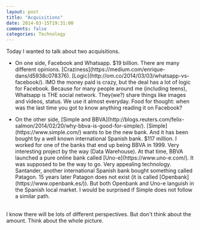 ```yaml
---
layout: post
title: "Acquisitions"
date: 2014-03-15T19:31:00
comments: false
categories: Technology
---
```


Today I wanted to talk about two acquisitions.



<ul><li>On one side, Facebook and Whatsapp. $19 billion. There are many different opinions. [Craziness](https://medium.com/enrique-dans/d5938c078376). [Logic](http://om.co/2014/03/03/whatsapp-vs-facebook/). IMO the money paid is crazy, but the deal has a lot of logic for Facebook. Because for many people around me (including teens), Whatsapp is THE social network. They(we?) share things like images and videos, status. We use it almost everyday. Food for thought: when was the last time you got to know anything reading it on Facebook?&nbsp;</li></ul><ul><li>On the other side, [Simple and BBVA](http://blogs.reuters.com/felix-salmon/2014/02/20/why-bbva-is-good-for-simple/). [Simple](https://www.simple.com/) wants to be the new bank. And it has been bought by a well known international Spanish bank. $117 million. I worked for one of the banks that end up being BBVA in 1999. Very interesting project by the way (Data Warehouse). At that time, BBVA launched a pure online bank called [Uno-e](https://www.uno-e.com/). It was supposed to be the way to go. Very appealing technology. Santander, another international Spanish bank bought something called Patagon. 15 years later Patagon does not exist (it is called [Openbank](https://www.openbank.es/)). But both Openbank and Uno-e languish in the Spanish local market. I would be surprised if Simple does not follow a similar path.</li></ul><br />I know there will be lots of different perspectives. But don't think about the amount. Think about the whole picture.


<br />
